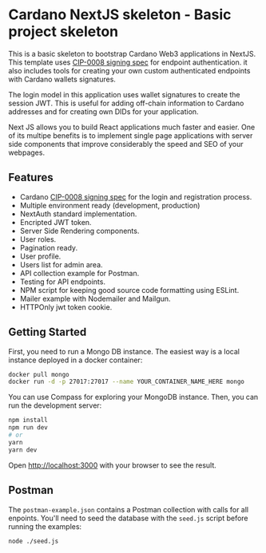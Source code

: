 # Cardano NextJS skeleton - Basic project skeleton

This is a basic skeleton to bootstrap Cardano Web3 applications in NextJS. This template uses [CIP-0008 signing spec](https://github.com/cardano-foundation/CIPs/blob/master/CIP-0008/README.md) for endpoint authentication. it also includes tools for creating your own custom authenticated endpoints with Cardano wallets signatures. 

The login model in this application uses wallet signatures to create the session JWT. This is useful for adding off-chain information to Cardano addresses and for creating own DIDs for your application.

Next JS allows you to build React applications much faster and easier. One of its multipe benefits is to implement single page applications with server side components that improve considerably the speed and SEO of your webpages.

## Features

*   Cardano [CIP-0008 signing spec](https://github.com/cardano-foundation/CIPs/blob/master/CIP-0008/README.md) for the login and registration process.
*   Multiple environment ready (development, production)
*   NextAuth standard implementation.
*   Encripted JWT token.
*   Server Side Rendering components.
*   User roles.
*   Pagination ready.
*   User profile.
*   Users list for admin area.
*   API collection example for Postman.
*   Testing for API endpoints.
*   NPM script for keeping good source code formatting using ESLint.
*   Mailer example with Nodemailer and Mailgun.
*   HTTPOnly jwt token cookie.

## Getting Started



First, you need to run a Mongo DB instance. The easiest way is a local instance deployed in a docker container:

```bash
docker pull mongo
docker run -d -p 27017:27017 --name YOUR_CONTAINER_NAME_HERE mongo
```

You can use Compass for exploring your MongoDB instance. Then, you can run the development server:

```bash
npm install
npm run dev
# or
yarn
yarn dev
```

Open [http://localhost:3000](http://localhost:3000) with your browser to see the result.

## Postman

The `postman-example.json` contains a Postman collection with calls for all enpoints. You'll need to seed the database with the `seed.js` script before running the examples:

```bash
node ./seed.js
```
